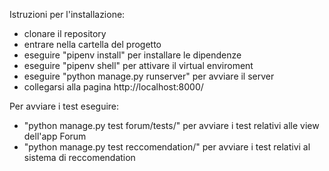 Istruzioni per l'installazione:
- clonare il repository
- entrare nella cartella del progetto
- eseguire "pipenv install" per installare le dipendenze
- eseguire "pipenv shell" per attivare il virtual enviroment
- eseguire "python manage.py runserver" per avviare il server
- collegarsi alla pagina http://localhost:8000/


Per avviare i test eseguire:
- "python manage.py test forum/tests/" per avviare i test relativi alle view dell'app Forum
- "python manage.py test reccomendation/" per avviare i test relativi al sistema di reccomendation